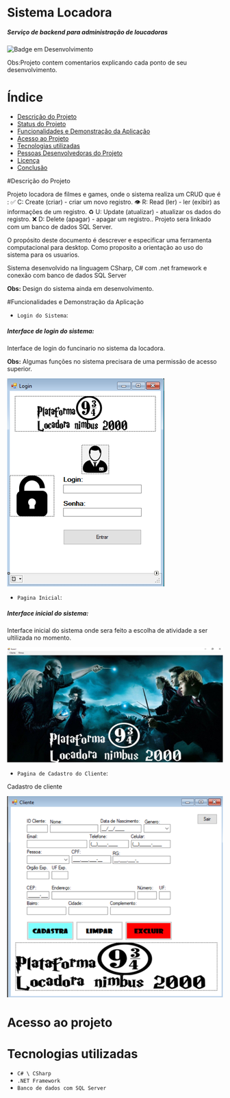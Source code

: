 # Sistema Locadora
##### Serviço de backend para administração de loucadoras

![Badge em Desenvolvimento](http://img.shields.io/static/v1?label=STATUS&message=EM%20DESENVOLVIMENTO&color=GREEN&style=for-the-badge)

Obs:Projeto contem comentarios explicando cada ponto de seu desenvolvimento.

# Índice 

* [Descrição do Projeto](#descrição-do-projeto)
* [Status do Projeto](#status-do-Projeto)
* [Funcionalidades e Demonstração da Aplicação](#funcionalidades-e-demonstração-da-aplicação)
* [Acesso ao Projeto](#acesso-ao-projeto)
* [Tecnologias utilizadas](#tecnologias-utilizadas)
* [Pessoas Desenvolvedoras do Projeto](#pessoas-desenvolvedoras)
* [Licença](#licença)
* [Conclusão](#conclusão)

#Descrição do Projeto

Projeto locadora de filmes e games, onde o sistema realiza um CRUD que é :
✅ C: Create (criar) - criar um novo registro.
👁 R: Read (ler) - ler (exibir) as informações de um registro.
♻️ U: Update (atualizar) - atualizar os dados do registro.
❌ D: Delete (apagar) - apagar um registro..
Projeto sera linkado com um banco de dados SQL Server.


O propósito deste documento é descrever e especificar uma ferramenta computacional para desktop.
Como proposito a orientação ao uso do sistema para os usuarios. 

Sistema desenvolvido na linguagem CSharp, C# com .net framework e conexão com banco de dados SQL Server

**Obs:** Design do sistema ainda em desenvolvimento. 

#Funcionalidades e Demonstração da Aplicação


- `Login do Sistema`: 
##### Interface de login do sistema:
Interface de login do funcinario no sistema da locadora.

**Obs:** Algumas funções no sistema precisara de uma permissão de acesso superior.

![LoginLocadora](READMI_LOCADORA/Imag/LoginLocadora.png)

  - `Pagina Inicial`: 
##### Interface inicial do sistema:
Interface inicial do sistema onde sera feito a escolha de atividade a ser ultilizada no momento.


![InterfacePrin](READMI_LOCADORA/Imag/InterfacePrin.png)


- `Pagina de Cadastro do Cliente`: 

Cadastro de cliente 

![CadCliente](READMI_LOCADORA/Imag/CadCliente.png)

# Acesso ao projeto

# Tecnologias utilizadas

- ``C# \ CSharp``
- ``.NET Framework``
- ``Banco de dados com SQL Server``
  






